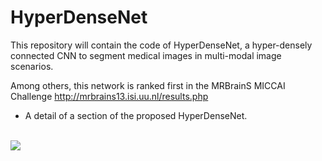 # HyperDenseNet
This repository will contain the code of HyperDenseNet, a hyper-densely connected CNN to segment medical images in multi-modal image scenarios.

Among others, this network is ranked first in the MRBrainS MICCAI Challenge http://mrbrains13.isi.uu.nl/results.php

* A detail of a section of the proposed HyperDenseNet.
<br>
<img src="https://github.com/josedolz/HyperDenseNet/blob/master/Images/HyperDenseNet_Module.png"/>
<br>
